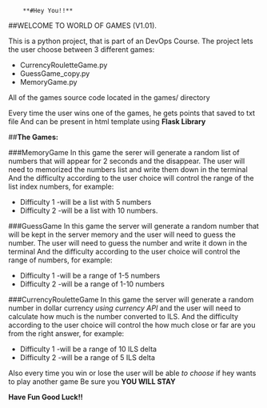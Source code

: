 		**#Hey You!!**
##WELCOME TO WORLD OF GAMES (V1.01).

This is a python project, that is part of an DevOps Course.
The project lets the user choose between 3 different games:
-  CurrencyRouletteGame.py
- GuessGame_copy.py
- MemoryGame.py

All of the games source code located in the games/ directory

Every time the user wins one of the games, he gets points that saved to txt file 
And can be present in html template using **Flask Library** 

##**The Games:**

###MemoryGame
In this game the serer will generate a random list of numbers that will appear for 2 seconds and the disappear.
The user will need to memorized the numbers list and write them down in the terminal
And the difficulty according to the user choice will control the range of the list index numbers, for example:
- Difficulty 1 -will be a list with 5 numbers 
- Difficulty 2 -will be a list with 10 numbers.

###GuessGame
In this game the server will generate a random number that will be kept in the server memory and the user will need to guess the number.
The user will need to guess the number  and write it down in the terminal
And the difficulty according to the user choice will control the range of numbers, for example:
- Difficulty 1 -will be a range of 1-5 numbers 
- Difficulty 2 -will be a range of 1-10 numbers

###CurrencyRouletteGame
In this game the server will generate a random number in dollar currency *using currency API* and the user will need to calculate how much is the number converted to ILS.
And the difficulty according to the user choice will control the how much close or far are you from the right answer, for example:
- Difficulty 1 -will be a range of 10 ILS delta 
- Difficulty 2 -will be a range of 5 ILS delta 

Also every time you win or lose the user will be able *to choose* if hey wants to play another game 
Be sure you **YOU WILL STAY**


**Have Fun Good Luck!!** 

